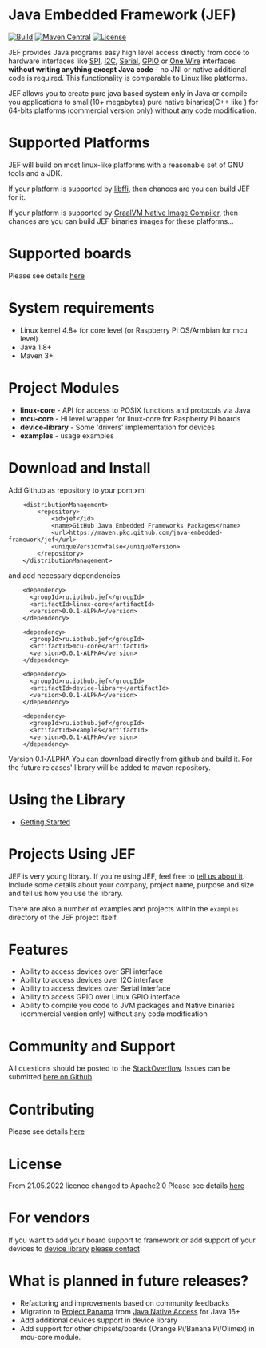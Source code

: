 Java Embedded Framework (JEF)
========================

[![Build](https://github.com/java-embedded-framework/jef/workflows/Build/badge.svg)](https://github.com/java-embedded-framework/jef/actions?query=workflow%3ABuild)
[![Maven Central](https://img.shields.io/maven-central/v/ru.iothub.jef/linux-core.svg?label=Maven%20Central)](https://search.maven.org/artifact/ru.iothub.jef/linux-core)
[![License](https://img.shields.io/badge/License-Apache%202.0-blue.svg)](https://opensource.org/licenses/Apache-2.0)

<!--The definitive JEF reference (including an overview and usage details) 
is in the [JavaDoc](http://java-embedded-framework.github.io/jef/0.1-ALPHA/javadoc/).  
Please read the [overview](http://java-embedded-framework.github.io/jef/0.1-ALPHA/javadoc/overview-summary.html#overview_description).  
Questions, comments, or exploratory conversations should begin on the 
[mailing list](http://groups.google.com/group/jna-users), 
although you may find it easier to find answers to already-solved problems 
on [StackOverflow](http://stackoverflow.com/questions/tagged/jef).
-->

JEF provides Java programs easy high level access directly from code 
to hardware interfaces like [SPI](https://en.wikipedia.org/wiki/Serial_Peripheral_Interface), 
[I2C](https://ru.wikipedia.org/wiki/I%C2%B2C), [Serial](https://en.wikipedia.org/wiki/Serial_port), 
[GPIO](https://en.wikipedia.org/wiki/General-purpose_input/output) or 
[One Wire](https://en.wikipedia.org/wiki/1-Wire) interfaces **without writing 
anything except Java code** - no JNI or native additional code is required. 
This functionality is comparable to Linux like platforms.

JEF allows you to create pure java based system only in Java or compile you applications 
to small(10+ megabytes) pure native binaries(C++ like ) for 64-bits platforms (commercial version only) 
without any code modification. 

Supported Platforms
===================
JEF will build on most linux-like platforms with a reasonable set of GNU tools and a JDK.

If your platform is supported by [libffi](http://en.wikipedia.org/wiki/Libffi), then chances
are you can build JEF for it.

If your platform is supported by [GraalVM Native Image Compiler](https://github.com/graalvm/graalvm-ce-builds/releases/),
then chances are you can build JEF binaries images for these platforms... 

Supported boards
===================
Please see details [here](PLATFORMS.md)


System requirements
===================
* Linux kernel 4.8+ for core level (or Raspberry Pi OS/Armbian for mcu level)
* Java 1.8+
* Maven 3+

Project Modules
==================

* **linux-core** - API for access to POSIX functions and protocols via Java
* **mcu-core** - Hi level wrapper for linux-core for Raspberry Pi boards
* **device-library** - Some 'drivers' implementation for devices
* **examples** - usage examples

Download and Install
========
Add Github as repository to your pom.xml
```
    <distributionManagement>
        <repository>
            <id>jef</id>
            <name>GitHub Java Embedded Frameworks Packages</name>
            <url>https://maven.pkg.github.com/java-embedded-framework/jef</url>
            <uniqueVersion>false</uniqueVersion>
        </repository>
    </distributionManagement>
```

and add necessary dependencies
```
    <dependency>
      <groupId>ru.iothub.jef</groupId>
      <artifactId>linux-core</artifactId>
      <version>0.0.1-ALPHA</version>
    </dependency>
    
    <dependency>
      <groupId>ru.iothub.jef</groupId>
      <artifactId>mcu-core</artifactId>
      <version>0.0.1-ALPHA</version>
    </dependency>
    
    <dependency>
      <groupId>ru.iothub.jef</groupId>
      <artifactId>device-library</artifactId>
      <version>0.0.1-ALPHA</version>
    </dependency>
    
    <dependency>
      <groupId>ru.iothub.jef</groupId>
      <artifactId>examples</artifactId>
      <version>0.0.1-ALPHA</version>
    </dependency>
```
Version 0.1-ALPHA
You can download directly from github and build it.
For the future releases' library will be added to maven repository.


Using the Library
=================
* [Getting Started](GettingStarted.md)

Projects Using JEF
==================
JEF is very young library. If you're using JEF, feel free 
to [tell us about it](mailto:support@iot-hub.ru).  
Include some details about your company, project name, purpose and size and tell us 
how you use the library.

There are also a number of examples and projects within the `examples` directory of the JEF 
project itself.


Features
========
* Ability to access devices over SPI interface
* Ability to access devices over I2C interface
* Ability to access devices over Serial interface
* Ability to access GPIO over Linux GPIO interface
* Ability to compile you code to JVM packages and Native binaries (commercial version only) without 
  any code modification 

Community and Support
=====================
All questions should be posted to the [StackOverflow](http://stackoverflow.com/questions/tagged/jef). 
Issues can be submitted [here on Github](https://github.com/java-embedded-framework/jef/issues).

Contributing
============
Please see details [here](CONTRIBUTING.md)

License
=======
From 21.05.2022 licence changed to Apache2.0
Please see details [here](LICENSE)

For vendors
=======
If you want to add your board support to framework or 
add support of your devices to 
[device library](https://github.com/java-embedded-framework/jef/tree/master/device-library/src/main/java/ru/iothub/jef/devices/library) 
[please contact](mailto:support@iot-hub.ru)

What is planned in future releases?
=======
* Refactoring and improvements based on community feedbacks
* Migration to [Project Panama](https://openjdk.java.net/projects/panama/) from [Java Native Access](https://github.com/java-native-access/jna) for Java 16+
* Add additional devices support in device library
* Add support for other chipsets/boards (Orange Pi/Banana Pi/Olimex) in mcu-core module.
